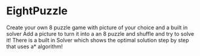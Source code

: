 # EightPuzzle
Create your own 8 puzzle game with picture of your choice and a built in solver
Add a picture to turn it into a an 8 puzzle and shuffle and try to solve it!
There is a built in Solver which shows the optimal solution step by step that uses a* algorithm!
